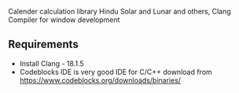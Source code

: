 Calender calculation library Hindu Solar and Lunar and others, Clang Compiler for window development

## Requirements
- Install Clang - 18.1.5
- Codeblocks IDE is very good IDE for C/C++ download from https://www.codeblocks.org/downloads/binaries/


